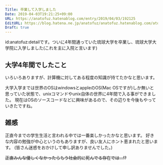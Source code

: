 ```yaml
---
Title: 卒業して入学しました
Date: 2019-04-03T19:21:25+09:00
URL: https://anatofuz.hatenablog.com/entry/2019/04/03/192125
EditURL: https://blog.hatena.ne.jp/anatofuz/anatofuz.hatenablog.com/atom/entry/17680117127007639501
Draft: true
---
```


id:anatofuz:detailです。ついに4年間通っていた琉球大学を卒業し、琉球大学大学院に入学しました(これを主に入院と言います)


## 大学4年間でしたこと

いろいろありますが、計算機に対してある程度の知識が持てたかなと思います。

大学入学までは世界のOSはwindowsとappleのOS(Mac OSですが)しか無いと思っていた状態で、unixコマンドやunix自体の世界に4年間で入る事ができました。
現在はOSのソースコードなどに興味があるので、その辺りを今後もやっていきたですね。


## 雑感

正直今までの学生生活と言われる中では一番楽しかったかなと思います。
好きな内容の勉強が中心というのもありますが、良い友人にホント恵まれたと思います。
(皆さん迷惑をおかけして申し訳ありませんでした。)

~~正直みんな優しくなかったらもう社会的に死んでる存在では...!?~~
